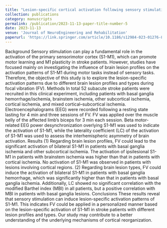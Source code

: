 ```yaml
---
title: "Lesion-specific cortical activation following sensory stimulation in patients with subacute stroke"
collection: publications
category: manuscripts
permalink: /publication/2023-11-13-paper-title-number-5
date: 2023-11-13
venue: 'Journal of NeuroEngineering and Rehabilitation'
paperurl: 'https://link.springer.com/article/10.1186/s12984-023-01276-8'
---
```


Background
Sensory stimulation can play a fundamental role in the activation of the primary sensorimotor cortex (S1-M1), which can promote motor learning and M1 plasticity in stroke patients. However, studies have focused mainly on investigating the influence of brain lesion profiles on the activation patterns of S1-M1 during motor tasks instead of sensory tasks. Therefore, the objective of this study is to explore the lesion-specific activation patterns due to different brain lesion profiles and types during focal vibration (FV).
Methods
In total 52 subacute stroke patients were recruited in this clinical experiment, including patients with basal ganglia hemorrhage/ischemia, brainstem ischemia, other subcortical ischemia, cortical ischemia, and mixed cortical–subcortical ischemia. Electroencephalograms (EEG) were recorded following a resting state lasting for 4 min and three sessions of FV. FV was applied over the muscle belly of the affected limb’s biceps for 3 min each session. Beta motor-related EEG power desynchronization overlying S1-M1 was used to indicate the activation of S1-M1, while the laterality coefficient (LC) of the activation of S1-M1 was used to assess the interhemispheric asymmetry of brain activation.
Results
(1) Regarding brain lesion profiles, FV could lead to the significant activation of bilateral S1-M1 in patients with basal ganglia ischemia and other subcortical ischemia. The activation of ipsilesional S1-M1 in patients with brainstem ischemia was higher than that in patients with cortical ischemia. No activation of S1-M1 was observed in patients with lesions involving cortical regions. (2) Regarding brain lesion types, FV could induce the activation of bilateral S1-M1 in patients with basal ganglia hemorrhage, which was significantly higher than that in patients with basal ganglia ischemia. Additionally, LC showed no significant correlation with the modified Barthel index (MBI) in all patients, but a positive correlation with MBI in patients with basal ganglia lesions.
Conclusions
These results reveal that sensory stimulation can induce lesion-specific activation patterns of S1-M1. This indicates FV could be applied in a personalized manner based on the lesion-specific activation of S1-M1 in stroke patients with different lesion profiles and types. Our study may contribute to a better understanding of the underlying mechanisms of cortical reorganization.
